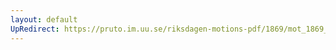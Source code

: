 ```yaml
---
layout: default
UpRedirect: https://pruto.im.uu.se/riksdagen-motions-pdf/1869/mot_1869__ak__259/mot_1869__ak__259-001.pdf
---
```

